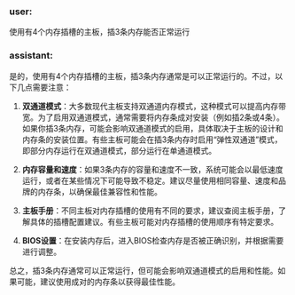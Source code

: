 ### user: 

使用有4个内存插槽的主板，插3条内存能否正常运行


### assistant: 

是的，使用有4个内存插槽的主板，插3条内存通常是可以正常运行的。不过，以下几点需要注意：

1. **双通道模式**：大多数现代主板支持双通道内存模式，这种模式可以提高内存带宽。为了启用双通道模式，通常需要将内存条成对安装（例如插2条或4条）。如果你插3条内存，可能会影响双通道模式的启用，具体取决于主板的设计和内存条的安装位置。有些主板可能会在插3条内存时启用“弹性双通道”模式，即部分内存运行在双通道模式，部分运行在单通道模式。

2. **内存容量和速度**：如果3条内存的容量和速度不一致，系统可能会以最低速度运行，或者在某些情况下可能导致不稳定。建议尽量使用相同容量、速度和品牌的内存条，以确保最佳兼容性和性能。

3. **主板手册**：不同主板对内存插槽的使用有不同的要求，建议查阅主板手册，了解具体的插槽配置建议。有些主板可能对内存插槽的使用顺序有特定要求。

4. **BIOS设置**：在安装内存后，进入BIOS检查内存是否被正确识别，并根据需要进行调整。

总之，插3条内存通常可以正常运行，但可能会影响双通道模式的启用和性能。如果可能，建议使用成对的内存条以获得最佳性能。
